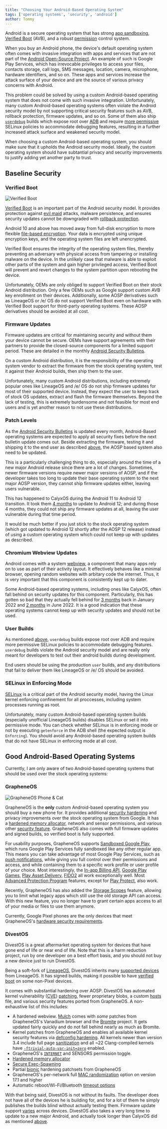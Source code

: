 ```yaml
---
title: "Choosing Your Android-Based Operating System"
tags: ['operating systems', 'security', 'android']
author: Tommy
---
```


Android is a secure operating system that has strong [app sandboxing](https://source.android.com/security/app-sandbox), [Verified Boot](https://source.android.com/security/verifiedboot) (AVB), and a robust [permission](permission) control system.

When you buy an Android phone, the device's default operating system often comes with invasive integration with apps and services that are not part of the [Android Open-Source Project](https://source.android.com/). An example of such is Google Play Services, which has irrevocable privileges to access your files, contacts storage, call logs, SMS messages, location, camera, microphone, hardware identifiers, and so on. These apps and services increase the attack surface of your device and are the source of various privacy concerns with Android.

This problem could be solved by using a custom Android-based operating system that does not come with such invasive integration. Unfortunately, many custom Android-based operating systems often violate the Android security model by not supporting critical security features such as AVB, rollback protection, firmware updates, and so on. Some of them also ship [`userdebug`](https://source.android.com/setup/build/building#choose-a-target) builds which expose root over [ADB](https://developer.android.com/studio/command-line/adb) and require [more permissive](https://github.com/LineageOS/android_system_sepolicy/search?q=userdebug&type=code) SELinux policies to accommodate debugging features, resulting in a further increased attack surface and weakened security model.

When choosing a custom Android-based operating system, you should make sure that it upholds the Android security model. Ideally, the custom operating system should have subtantial privacy and security improvements to justify adding yet another party to trust.

## Baseline Security

### Verified Boot

![Verified Boot](/verified-boot.png)

[Verified Boot](https://source.android.com/security/verifiedboot) is an important part of the Android security model. It provides protection against [evil maid](https://en.wikipedia.org/wiki/Evil_maid_attack) attacks, malware persistence, and ensures security updates cannot be downgraded with [rollback protection](https://source.android.com/security/verifiedboot/verified-boot#rollback-protection).

Android 10 and above has moved away from full-disk encryption to more flexible [file-based encryption](https://source.android.com/security/encryption/file-based). Your data is encrypted using unique encryption keys, and the operating system files are left unencrypted.

Verified Boot ensures the integrity of the operating system files, thereby preventing an adversary with physical access from tampering or installing malware on the device. In the unlikely case that malware is able to exploit other parts of the system and gain higher privileged access, Verified Boot will prevent and revert changes to the system partition upon rebooting the device.

Unfortunately, OEMs are only obliged to support Verified Boot on their stock Android distribution. Only a few OEMs such as Google support custom AVB key enrollment on their devices. Additionally, some AOSP derivatives such as LineageOS or /e/ OS do not support Verified Boot even on hardware with Verified Boot support for third-party operating systems. These AOSP derivatives should be avoided at all cost.

### Firmware Updates

Firmware updates are critical for maintaining security and without them your device cannot be secure. OEMs have support agreements with their partners to provide the closed-source components for a limited support period. These are detailed in the monthly [Android Security Bulletins](https://source.android.com/security/bulletin).

On a custom Android distribution, it is the responsibility of the operating system vendor to extract the firmware from the stock operating system, test it against their Android builds, then ship them to the user.

Unfortunately, many custom Android distributions, including extremely popular ones like LineageOS and /e/ OS do not ship firmware updates for most of their supported device. Instead, they expect the user to keep track of stock OS updates, extract and flash the firmware themselves. Beyond the lack of testing, this is extremely burdensome and not feasible for most end users and is yet another reason to not use these distributions.

### Patch Levels

As the [Android Security Bulletins](https://source.android.com/security/bulletin) is updated every month, Android-Based operating systems are expected to apply all security fixes before the next bulletin update comes out. Beside extracting the firmware, testing it and shipping it to the end user as described [above](#firmware-updates), the AOSP based system also need to be updated.

This is a particularly challenging thing to do, especially around the time of a new major Android release since there are a lot of changes. Sometimes, newer firmware versions require newer major versions of AOSP, and if the developer takes too long to update their base operating system to the next major AOSP version, they cannot ship firmware updates either, leaving users vulnerable.

This has happened to CalyxOS during the Android 11 to Android 12 transition. It took them [4 months](https://github.com/privacyguides/privacyguides.org/pull/578#issue-1112002737) to update to Android 12; and during those 4 months, they could not ship any firmware updates at all, leaving the user vulnerable during that time period.

It would be much better if you just stick to the stock operating system (which got updated to Android 12 shortly after the AOSP 12 release) instead of using a custom operating system which could not keep up with updates as described.

### Chromium Webview Updates

Android comes with a system [webview](https://developer.android.com/reference/android/webkit/WebView), a component that many apps rely on to use as part of their activity layout. It effectively behaves like a minimal browser, opening random websites with arbitary code the internet. Thus, it is very important that this component is consistently kept up to dater.

Some Android-based operating systems, including ones like CalyxOS, often fall behind on security updates for this component. Particularly, this has gotten so bad that they actually fell behind for [3 months](https://github.com/privacyguides/privacyguides.org/pull/548#issuecomment-1018245074) back in January 2022 and [2 months](https://github.com/privacyguides/privacyguides.org/pull/1378) in June 2022. It is a good indication that these operating systems cannot keep up with security updates and should not be used.

### User Builds

As mentioned [above](/os/choosing-your-android-based-operating-system/), `userdebug` builds expose root over ADB and require more permissive SELinux policies to accommodate debugging features. `userdebug` builds violate the Android security model and are really only meant for developers to test out their android builds during development. 

End users should be using the production `user` builds, and any distributions that fail to deliver them like LineageOS or /e/ OS should be avoided.

### SELinux in Enforcing Mode

[SELinux](https://source.android.com/security/selinux) is a critical part of the Android security model, having the Linux kernel enforcing confinement for all proccesses, including system processes running as root. 

Unfortunately, many custom Android-based operating system builds (especially unofficial LineageOS builds) disables SELinux or set it into permissive mode. You can check whether SELinux is in enforcing mode or not by executing `getenforce` in the ADB shell (the expected output is `Enforcing`). You should avoid any Android-based operating system builds that do not have SELinux in enforcing mode at all cost.

## Good Android-Based Operating Systems

Currently, I am only aware of two Android-based operating systems that should be used over the stock operating systems:

### GrapheneOS
![GrapheneOS Phone & Cat](/grapheneos-phone-cat.jpg)

GrapheneOS is the **only** custom Android-based operating system you should buy a new phone for. It provides additional [security hardening](https://en.wikipedia.org/wiki/Hardening_(computing)) and privacy improvements over the stock operating system from Google. It has a [hardened memory allocator](https://github.com/GrapheneOS/hardened_malloc), network and sensor permissions, and various other [security feature](https://grapheneos.org/features). GrapheneOS also comes with full firmware updates and signed builds, so verified boot is fully supported.

For usability purposes, GrapheneOS supports [Sandboxed Google Play](https://grapheneos.org/usage#sandboxed-google-play), which runs Google Play Services fully sandboxed like any other regular app. This means you can take advantage of most Google Play Services, such as [push notifications](https://firebase.google.com/docs/cloud-messaging/), while giving you full control over their permissions and access, and while containing them to a specific work profile or user profile of your choice. Most interestingly, the [In-app Billing API](https://android-doc.github.io/google/play/billing/api.html), [Google Play Games](https://play.google.com/googleplaygames), [Play Asset Delivery](https://developer.android.com/guide/playcore/asset-delivery), [FIDO2](/knowledge/multi-factor-authentication/#fido2-fast-identity-online) all work exceptionally well. Most [Advanced Protection Program](https://landing.google.com/advancedprotection/) features, except for [Play Protect](https://support.google.com/googleplay/answer/2812853?hl=en), also work.

Recently, GrapheneOS has also added the [Storage Scopes](https://grapheneos.org/usage#storage-access) feature, allowing you to limit what legacy apps which still use the old storage API can access. With this new feature, you no longer have to grant certain apps access to all of your media or files to use them anymore.

Currently, Google Pixel phones are the only devices that meet GrapheneOS's [hardware security requirements](https://grapheneos.org/faq#device-support).

### DivestOS

DivestOS is a great aftermarket operating system for devices that have gone end of life or near end of life. Note that this is a harm reduction project, run by one developer on a best effort basis, and you should not buy a new device just to run DivestOS.

Being a soft-fork of [LineageOS](https://lineageos.org/), DivestOS inherits many [supported devices](https://divestos.org/index.php?page=devices&base=LineageOS) from LineageOS. It has signed builds, making it possible to have [verified boot](https://source.android.com/security/verifiedboot) on some non-Pixel devices.

It comes with substantial hardening over AOSP. DivestOS has automated kernel vulnerability ([CVE](https://en.wikipedia.org/wiki/Common_Vulnerabilities_and_Exposures)) [patching](https://gitlab.com/divested-mobile/cve_checker), fewer proprietary blobs, a custom [hosts](https://divested.dev/index.php?page=dnsbl) file, and various security features ported from GrapheneOS. A non-exhaustive list of this includes:

- A hardened webview. [Mulch](https://gitlab.com/divested-mobile/mulch) comes with *some* patches from GrapheneOS's Vanadium browser and the [Bromite](https://github.com/bromite/bromite) project. It gets updated fairly quickly and do not fall behind nearly as much as Bromite.
- Kernel patches from GrapheneOS and enables all available kernel security features via [defconfig hardening](https://github.com/Divested-Mobile/DivestOS-Build/blob/master/Scripts/Common/Functions.sh#L758). All kernels newer than version 3.4 include full page [sanitization](https://lwn.net/Articles/334747/) and all ~22 Clang-compiled kernels have [`-ftrivial-auto-var-init=zero`](https://reviews.llvm.org/D54604?id=174471) enabled.
-  GrapheneOS's [`INTERNET`](https://developer.android.com/training/basics/network-ops/connecting) and SENSORS permission toggle.
- [Hardened memory allocator](https://github.com/GrapheneOS/hardened_malloc)
- [Secure Exec-Spawning](android/grapheneos-vs-calyxos.md#additional-hardening)
- Partial [bionic](https://en.wikipedia.org/wiki/Bionic_(software)) hardening patchsets from GrapheneOS
- GrapheneOS's per-network full [MAC randomization](https://en.wikipedia.org/wiki/MAC_address#Randomization) option on version 17.1 and higher
- Automatic reboot/Wi-Fi/Bluetooth [timeout options](https://grapheneos.org/features)

With that being said, DivestOS is not without its faults. The developer does not have all of the devices he is building for, and for a lot of them he simply publishes the builds blind without actually testing them. Firmware update support [varies](https://gitlab.com/divested-mobile/firmware-empty/-/blob/master/STATUS) across devices. DivestOS also takes a very long time to update to a new major Android, and actually took longer than CalyxOS did as mentioned [above](#firmware-updates).